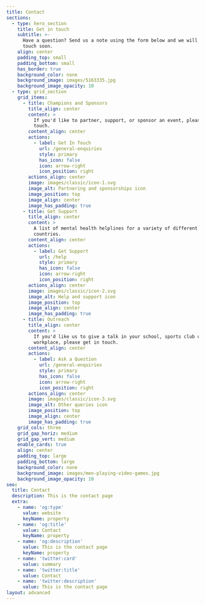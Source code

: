 ```yaml
---
title: Contact
sections:
  - type: hero_section
    title: Get in touch
    subtitle: >-
      Have a question? Send us a note using the form below and we will be in
      touch soon.
    align: center
    padding_top: small
    padding_bottom: small
    has_border: true
    background_color: none
    background_image: images/5163335.jpg
    background_image_opacity: 10
  - type: grid_section
    grid_items:
      - title: Champions and Sponsors
        title_align: center
        content: >
          If you'd like to partner, support, or sponsor an event, please get in
          touch.
        content_align: center
        actions:
          - label: Get In Touch
            url: /general-enquiries
            style: primary
            has_icon: false
            icon: arrow-right
            icon_position: right
        actions_align: center
        image: images/classic/icon-1.svg
        image_alt: Partnering and sponsorships icon
        image_position: top
        image_align: center
        image_has_padding: true
      - title: Get Support
        title_align: center
        content: >
          A list of mental health helplines for a variety of different
          countries.
        content_align: center
        actions:
          - label: Get Support
            url: /help
            style: primary
            has_icon: false
            icon: arrow-right
            icon_position: right
        actions_align: center
        image: images/classic/icon-2.svg
        image_alt: Help and support icon
        image_position: top
        image_align: center
        image_has_padding: true
      - title: Outreach
        title_align: center
        content: >
          If you'd like us to give a talk in your school, sports club or
          workplace, please get in touch.
        content_align: center
        actions:
          - label: Ask a Question
            url: /general-enquiries
            style: primary
            has_icon: false
            icon: arrow-right
            icon_position: right
        actions_align: center
        image: images/classic/icon-3.svg
        image_alt: Other queries icon
        image_position: top
        image_align: center
        image_has_padding: true
    grid_cols: three
    grid_gap_horiz: medium
    grid_gap_vert: medium
    enable_cards: true
    align: center
    padding_top: large
    padding_bottom: large
    background_color: none
    background_image: images/men-playing-video-games.jpg
    background_image_opacity: 10
seo:
  title: Contact
  description: This is the contact page
  extra:
    - name: 'og:type'
      value: website
      keyName: property
    - name: 'og:title'
      value: Contact
      keyName: property
    - name: 'og:description'
      value: This is the contact page
      keyName: property
    - name: 'twitter:card'
      value: summary
    - name: 'twitter:title'
      value: Contact
    - name: 'twitter:description'
      value: This is the contact page
layout: advanced
---
```

